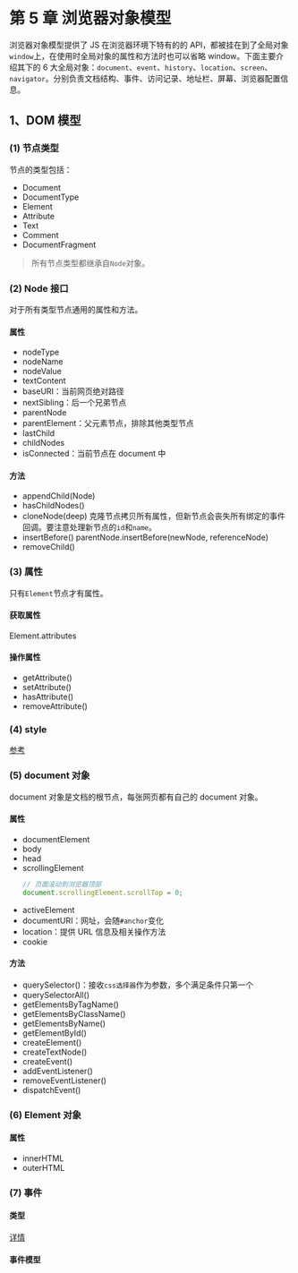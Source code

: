# 第 5 章 浏览器对象模型

浏览器对象模型提供了 JS 在浏览器环境下特有的的 API，都被挂在到了全局对象`window`上，在使用时全局对象的属性和方法时也可以省略 window。下面主要介绍其下的 6 大全局对象：`document`、`event`、`history`、`location`、`screen`、`navigator`。分别负责文档结构、事件、访问记录、地址栏、屏幕、浏览器配置信息。

## 1、DOM 模型

### (1) 节点类型

节点的类型包括：

- Document
- DocumentType
- Element
- Attribute
- Text
- Comment
- DocumentFragment

> 所有节点类型都继承自`Node`对象。

### (2) Node 接口

对于所有类型节点通用的属性和方法。

#### 属性

- nodeType
- nodeName
- nodeValue
- textContent
- baseURI：当前网页绝对路径
- nextSibling：后一个兄弟节点
- parentNode
- parentElement：父元素节点，排除其他类型节点
- lastChild
- childNodes
- isConnected：当前节点在 document 中

#### 方法

- appendChild(Node)
- hasChildNodes()
- cloneNode(deep)
  克隆节点拷贝所有属性，但新节点会丧失所有绑定的事件回调。要注意处理新节点的`id`和`name`。
- insertBefore()
  parentNode.insertBefore(newNode, referenceNode)
- removeChild()

### (3) 属性

只有`Element`节点才有属性。

#### 获取属性

Element.attributes

#### 操作属性

- getAttribute()
- setAttribute()
- hasAttribute()
- removeAttribute()

### (4) style

[参考](http://javascript.ruanyifeng.com/dom/css.html)

### (5) document 对象

document 对象是文档的根节点，每张网页都有自己的 document 对象。

#### 属性

- documentElement
- body
- head
- scrollingElement
  ```js
  // 页面滚动到浏览器顶部
  document.scrollingElement.scrollTop = 0;
  ```
- activeElement
- documentURI：网址，会随`#anchor`变化
- location：提供 URL 信息及相关操作方法
- cookie

#### 方法

- querySelector()：接收`css选择器`作为参数，多个满足条件只第一个
- querySelectorAll()
- getElementsByTagName()
- getElementsByClassName()
- getElementsByName()
- getElementById()
- createElement()
- createTextNode()
- createEvent()
- addEventListener()
- removeEventListener()
- dispatchEvent()

### (6) Element 对象

#### 属性

- innerHTML
- outerHTML

### (7) 事件

#### 类型

[详情](http://javascript.ruanyifeng.com/dom/event-type.html)

#### 事件模型
